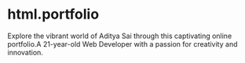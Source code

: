 # html.portfolio
Explore the vibrant world of Aditya Sai through this captivating online portfolio.A 21-year-old Web Developer with a passion for creativity and innovation.
